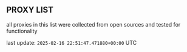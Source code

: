 ## PROXY LIST

all proxies in this list were collected from open sources and tested for functionality

last update: `2025-02-16 22:51:47.471880+00:00` UTC